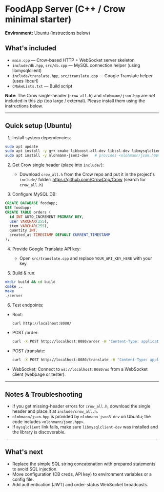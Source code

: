 # FoodApp Server (C++ / Crow minimal starter)

**Environment:** Ubuntu (instructions below)

## What's included
- `main.cpp` — Crow-based HTTP + WebSocket server skeleton
- `include/db.hpp`, `src/db.cpp` — MySQL connection helper (using libmysqlclient)
- `include/translate.hpp`, `src/translate.cpp` — Google Translate helper (uses libcurl)
- `CMakeLists.txt` — Build script

**Note:** The Crow single-header (`crow_all.h`) and `nlohmann/json.hpp` are *not* included in this zip (too large / external). Please install them using the instructions below.

---

## Quick setup (Ubuntu)

1. Install system dependencies:

```bash
sudo apt update
sudo apt install -y g++ cmake libboost-all-dev libssl-dev libmysqlclient-dev libcurl4-openssl-dev
sudo apt install -y nlohmann-json3-dev   # provides <nlohmann/json.hpp>
```

2. Get Crow single header (place into `include/`):
   - Download `crow_all.h` from the Crow repo and put it in the project's `include/` folder:
     https://github.com/CrowCpp/Crow (search for `crow_all.h`)

3. Configure MySQL DB:
```sql
CREATE DATABASE foodapp;
USE foodapp;
CREATE TABLE orders (
  id INT AUTO_INCREMENT PRIMARY KEY,
  user VARCHAR(255),
  item VARCHAR(255),
  quantity INT,
  created_at TIMESTAMP DEFAULT CURRENT_TIMESTAMP
);
```

4. Provide Google Translate API key:
   - Open `src/translate.cpp` and replace `YOUR_API_KEY_HERE` with your key.

5. Build & run:
```bash
mkdir build && cd build
cmake ..
make
./server
```

6. Test endpoints:
- Root:
  ```bash
  curl http://localhost:8080/
  ```
- POST /order:
  ```bash
  curl -X POST http://localhost:8080/order -H "Content-Type: application/json" -d '{"user":"Bryan","item":"Tacos","quantity":3}'
  ```
- POST /translate:
  ```bash
  curl -X POST http://localhost:8080/translate -H "Content-Type: application/json" -d '{"text":"Hello","target":"es"}'
  ```
- WebSocket:
  Connect to `ws://localhost:8080/ws` from a WebSocket client (webpage or tester).

---
## Notes & Troubleshooting
- If you get missing-header errors for `crow_all.h`, download the single header and place it at `include/crow_all.h`.
- `nlohmann/json.hpp` is provided by `nlohmann-json3-dev` on Ubuntu; the code includes `<nlohmann/json.hpp>`.
- If `mysqlclient` link fails, make sure `libmysqlclient-dev` was installed and the library is discoverable.

---
## What's next
- Replace the simple SQL string concatenation with prepared statements to avoid SQL injection.
- Move configuration (DB creds, API key) to environment variables or a config file.
- Add authentication (JWT) and order-status WebSocket broadcasts.
